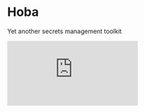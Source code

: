 # Hoba
Yet another secrets management toolkit

![hoba](http://memesmix.net/media/download.php?meme=weqlu4)
